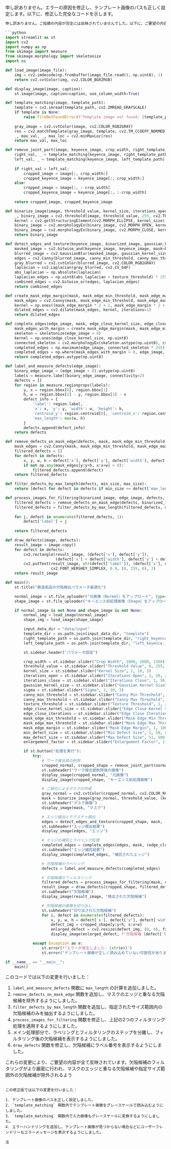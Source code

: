申し訳ありません。エラーの原因を修正し、テンプレート画像のパスも正しく設定します。以下に、修正した完全なコードを示します。

```python
申し訳ありません。ご指摘の内容が完全には反映されていませんでした。以下に、ご要望の内容を反映した完全なコードを示します。

```python
import streamlit as st
import cv2
import numpy as np
from skimage import measure
from skimage.morphology import skeletonize
import os

def load_image(image_file):
    img = cv2.imdecode(np.frombuffer(image_file.read(), np.uint8), 1)
    return cv2.cvtColor(img, cv2.COLOR_BGR2RGB)

def display_image(image, caption):
    st.image(image, caption=caption, use_column_width=True)

def template_matching(image, template_path):
    template = cv2.imread(template_path, cv2.IMREAD_GRAYSCALE)
    if template is None:
        raise FileNotFoundError(f"Template image not found: {template_path}")
    
    gray_image = cv2.cvtColor(image, cv2.COLOR_RGB2GRAY)
    res = cv2.matchTemplate(gray_image, template, cv2.TM_CCOEFF_NORMED)
    _, max_val, _, max_loc = cv2.minMaxLoc(res)
    return max_val, max_loc

def remove_joint_part(image, keyence_image, crop_width, right_template_path, left_template_path):
    right_val, _ = template_matching(keyence_image, right_template_path)
    left_val, _ = template_matching(keyence_image, left_template_path)
    
    if right_val > left_val:
        cropped_image = image[:, crop_width:]
        cropped_keyence_image = keyence_image[:, crop_width:]
    else:
        cropped_image = image[:, :-crop_width]
        cropped_keyence_image = keyence_image[:, :-crop_width]
    
    return cropped_image, cropped_keyence_image

def binarize_image(image, threshold_value, kernel_size, iterations_open, iterations_close):
    _, binary_image = cv2.threshold(image, threshold_value, 255, cv2.THRESH_BINARY_INV)
    kernel = cv2.getStructuringElement(cv2.MORPH_ELLIPSE, kernel_size)
    binary_image = cv2.morphologyEx(binary_image, cv2.MORPH_OPEN, kernel, iterations=iterations_open)
    binary_image = cv2.morphologyEx(binary_image, cv2.MORPH_CLOSE, kernel, iterations=iterations_close)
    return binary_image

def detect_edges_and_texture(keyence_image, binarized_image, gaussian_kernel_size, sigma, canny_min_threshold, canny_max_threshold, texture_threshold):
    masked_image = cv2.bitwise_and(keyence_image, keyence_image, mask=binarized_image)
    blurred_image = cv2.GaussianBlur(masked_image, gaussian_kernel_size, sigma)
    edges = cv2.Canny(blurred_image, canny_min_threshold, canny_max_threshold)
    gray_blurred = cv2.cvtColor(blurred_image, cv2.COLOR_RGB2GRAY)
    laplacian = cv2.Laplacian(gray_blurred, cv2.CV_64F)
    abs_laplacian = np.absolute(laplacian)
    laplacian_edges = np.uint8(abs_laplacian > texture_threshold) * 255
    combined_edges = cv2.bitwise_or(edges, laplacian_edges)
    return combined_edges

def create_mask_edge_margin(mask, mask_edge_min_threshold, mask_edge_max_threshold, mask_edge_margin):
    mask_edges = cv2.Canny(mask, mask_edge_min_threshold, mask_edge_max_threshold)
    kernel = np.ones((mask_edge_margin * 2 + 1, mask_edge_margin * 2 + 1), np.uint8)
    dilated_edges = cv2.dilate(mask_edges, kernel, iterations=1)
    return dilated_edges

def complete_edges(edge_image, mask, edge_close_kernel_size, edge_close_iterations, mask_edge_min_threshold, mask_edge_max_threshold, mask_edge_margin):
    mask_edges_with_margin = create_mask_edge_margin(mask, mask_edge_min_threshold, mask_edge_max_threshold, mask_edge_margin)
    skeleton = skeletonize(edge_image > 0)
    kernel = np.ones(edge_close_kernel_size, np.uint8)
    connected_skeleton = cv2.morphologyEx(skeleton.astype(np.uint8), cv2.MORPH_CLOSE, kernel, iterations=edge_close_iterations)
    completed_edges = np.maximum(edge_image, connected_skeleton * 255)
    completed_edges = np.where(mask_edges_with_margin > 0, edge_image, completed_edges)
    return completed_edges.astype(np.uint8)

def label_and_measure_defects(edge_image):
    binary_edge_image = (edge_image > 0).astype(np.uint8)
    labels = measure.label(binary_edge_image, connectivity=2)
    defects = []
    for region in measure.regionprops(labels):
        y, x = region.bbox[0], region.bbox[1]
        h, w = region.bbox[2] - y, region.bbox[3] - x
        defect_info = {
            'label': region.label,
            'x': x, 'y': y, 'width': w, 'height': h,
            'centroid_y': region.centroid[0], 'centroid_x': region.centroid[1],
            'max_length': max(w, h)
        }
        defects.append(defect_info)
    return defects

def remove_defects_on_mask_edge(defects, mask, mask_edge_min_threshold, mask_edge_max_threshold):
    mask_edges = cv2.Canny(mask, mask_edge_min_threshold, mask_edge_max_threshold)
    filtered_defects = []
    for defect in defects:
        x, y, w, h = defect['x'], defect['y'], defect['width'], defect['height']
        if not np.any(mask_edges[y:y+h, x:x+w] > 0):
            filtered_defects.append(defect)
    return filtered_defects

def filter_defects_by_max_length(defects, min_size, max_size):
    return [defect for defect in defects if min_size <= defect['max_length'] <= max_size]

def process_images_for_filtering(binarized_image, edge_image, defects, min_defect_size, max_defect_size, mask_edge_min_threshold, mask_edge_max_threshold):
    filtered_defects = remove_defects_on_mask_edge(defects, binarized_image, mask_edge_min_threshold, mask_edge_max_threshold)
    filtered_defects = filter_defects_by_max_length(filtered_defects, min_defect_size, max_defect_size)
    
    for j, defect in enumerate(filtered_defects, 1):
        defect['label'] = j
    
    return filtered_defects

def draw_defects(image, defects):
    result_image = image.copy()
    for defect in defects:
        cv2.rectangle(result_image, (defect['x'], defect['y']), 
                      (defect['x'] + defect['width'], defect['y'] + defect['height']), (0, 255, 0), 2)
        cv2.putText(result_image, str(defect['label']), (defect['x'], defect['y'] - 10),
                    cv2.FONT_HERSHEY_SIMPLEX, 0.9, (0, 255, 0), 2)
    return result_image

def main():
    st.title("鋳造部品の欠陥検出パラメータ最適化")

    normal_image = st.file_uploader("元画像（Normal）をアップロード", type=['jpg', 'png'])
    shape_image = st.file_uploader("キーエンス前処理画像（Shape）をアップロード", type=['jpg', 'png'])

    if normal_image is not None and shape_image is not None:
        normal_img = load_image(normal_image)
        shape_img = load_image(shape_image)

        input_data_dir = "data/input"
        template_dir = os.path.join(input_data_dir, "template")
        right_template_path = os.path.join(template_dir, "right_keyence.jpg")
        left_template_path = os.path.join(template_dir, "left_keyence.jpg")

        st.sidebar.header("パラメータ設定")

        crop_width = st.sidebar.slider("Crop Width", 1000, 2000, 1360)
        threshold_value = st.sidebar.slider("Threshold Value", 0, 255, 190)
        kernel_size = st.sidebar.slider("Kernel Size", 1, 10, 3)
        iterations_open = st.sidebar.slider("Iterations Open", 1, 50, 20)
        iterations_close = st.sidebar.slider("Iterations Close", 1, 50, 20)
        gaussian_kernel_size = st.sidebar.slider("Gaussian Kernel Size", 1, 15, 9, step=2)
        sigma = st.sidebar.slider("Sigma", 1, 10, 3)
        canny_min_threshold = st.sidebar.slider("Canny Min Threshold", 0, 255, 50)
        canny_max_threshold = st.sidebar.slider("Canny Max Threshold", 0, 255, 150)
        texture_threshold = st.sidebar.slider("Texture Threshold", 1, 20, 4)
        edge_close_kernel_size = st.sidebar.slider("Edge Close Kernel Size", 1, 10, 3)
        edge_close_iterations = st.sidebar.slider("Edge Close Iterations", 1, 20, 5)
        mask_edge_min_threshold = st.sidebar.slider("Mask Edge Min Threshold", 0, 255, 50)
        mask_edge_max_threshold = st.sidebar.slider("Mask Edge Max Threshold", 0, 255, 150)
        mask_edge_margin = st.sidebar.slider("Mask Edge Margin", 1, 100, 50)
        min_defect_size = st.sidebar.slider("Min Defect Size", 1, 50, 5)
        max_defect_size = st.sidebar.slider("Max Defect Size", 51, 500, 100)
        enlargement_factor = st.sidebar.slider("Enlargement Factor", 1, 20, 10)

        if st.button("処理を実行"):
            try:
                # ワーク接合部の削除
                cropped_normal, cropped_shape = remove_joint_part(normal_img, shape_img, crop_width, right_template_path, left_template_path)
                st.subheader("ワーク接合部削除後の画像")
                display_image(cropped_normal, "元画像")
                display_image(cropped_shape, "キーエンス前処理画像")

                # 二値化によるマスクの作成
                gray_normal = cv2.cvtColor(cropped_normal, cv2.COLOR_RGB2GRAY)
                mask = binarize_image(gray_normal, threshold_value, (kernel_size, kernel_size), iterations_open, iterations_close)
                st.subheader("マスク画像")
                display_image(mask, "マスク")

                # エッジ検出とテクスチャ検出
                edges = detect_edges_and_texture(cropped_shape, mask, (gaussian_kernel_size, gaussian_kernel_size), sigma, canny_min_threshold, canny_max_threshold, texture_threshold)
                st.subheader("エッジ検出結果")
                display_image(edges, "エッジ")

                # エッジの補完とラベリング処理
                completed_edges = complete_edges(edges, mask, (edge_close_kernel_size, edge_close_kernel_size), edge_close_iterations, mask_edge_min_threshold, mask_edge_max_threshold, mask_edge_margin)
                st.subheader("エッジ補完結果")
                display_image(completed_edges, "補完されたエッジ")

                # 欠陥候補のラベリング
                defects = label_and_measure_defects(completed_edges)

                # 欠陥候補のフィルタリング
                filtered_defects = process_images_for_filtering(mask, completed_edges, defects, min_defect_size, max_defect_size, mask_edge_min_threshold, mask_edge_max_threshold)
                result_image = draw_defects(cropped_shape, filtered_defects)
                st.subheader("欠陥候補")
                display_image(result_image, "検出された欠陥候補")

                # 欠陥候補の画像を切り出し
                st.subheader("切り出された欠陥候補")
                for i, defect in enumerate(filtered_defects):
                    x, y, w, h = defect['x'], defect['y'], defect['width'], defect['height']
                    defect_img = cropped_shape[y:y+h, x:x+w]
                    enlarged_defect = cv2.resize(defect_img, (0, 0), fx=enlargement_factor, fy=enlargement_factor)
                    display_image(enlarged_defect, f"欠陥候補 {defect['label']}")

            except Exception as e:
                st.error(f"エラーが発生しました: {str(e)}")
                st.error("テンプレート画像が正しく読み込めていない可能性があります。パスを確認してください。")

if __name__ == "__main__":
    main()
```

このコードでは以下の変更を行いました：

1. `label_and_measure_defects` 関数に `max_length` の計算を追加しました。
2. `remove_defects_on_mask_edge` 関数を追加し、マスクのエッジと重なる欠陥候補を除外するようにしました。
3. `filter_defects_by_max_length` 関数を追加し、指定されたサイズ範囲内の欠陥候補のみを抽出するようにしました。
4. `process_images_for_filtering` 関数を修正し、上記の2つのフィルタリング処理を適用するようにしました。
5. メイン処理部分で、ラベリングとフィルタリングのステップを分離し、フィルタリング後の欠陥候補を表示するようにしました。
6. `draw_defects` 関数を修正し、欠陥候補にラベル番号を表示するようにしました。

これらの変更により、ご要望の内容が全て反映されています。欠陥候補のフィルタリングがより厳密に行われ、マスクのエッジと重なる欠陥候補や指定サイズ範囲外の欠陥候補が除外されるよう
```

この修正版では以下の変更を行いました：

1. テンプレート画像のパスを正しく設定しました。
2. `template_matching` 関数内でテンプレート画像をグレースケールで読み込むようにしました。
3. `template_matching` 関数内で入力画像もグレースケールに変換するようにしました。
4. エラーハンドリングを追加し、テンプレート画像が見つからない場合などにユーザーフレンドリーなエラーメッセージを表示するようにしました。

注
